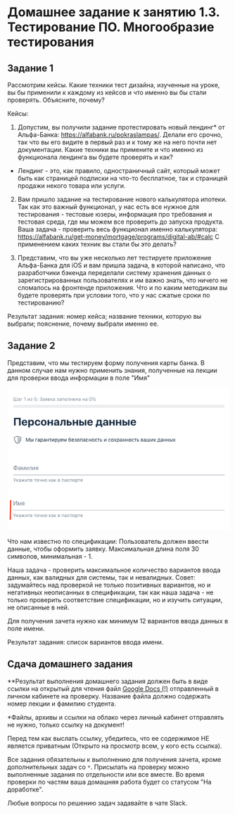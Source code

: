 
# Домашнее задание к занятию 1.3. Тестирование ПО. Многообразие тестирования
## Задание 1

Рассмотрим кейсы. Какие техники тест дизайна, изученные на уроке, вы бы применили к каждому из кейсов и что именно вы бы стали проверять. Объясните, почему?

Кейсы:

1. Допустим, вы получили задание протестировать новый лендинг* от Альфа-Банка: https://alfabank.ru/pokraslampas/. 
Делали его срочно, так что вы его видите в первый раз и к тому же на него почти нет документации.  Какие техники вы примените и что именно из функционала лендинга вы будете проверять и как?
* Лендинг - это, как правило, одностраничный сайт, который может быть как страницей подписки на что-то бесплатное, так и страницей продажи некого товара или услуги.

2. Вам пришло задание на тестирование нового калькулятора ипотеки. Так как это важный функционал, у нас есть все нужное для тестирования - тестовые юзеры, информация про требования и тестовая среда, где мы можем все проверить до запуска продукта. Ваша задача - проверить весь функционал именно калькулятора: https://alfabank.ru/get-money/mortgage/programs/digital-ab/#calc
С применением каких техник вы стали бы это делать?

3. Представим, что вы уже несколько лет тестируете приложение Альфа-Банка для iOS и вам пришла задача, в которой написано, что разработчики бэкенда переделали систему хранения данных о зарегистрированных пользователях и им важно знать, что ничего не сломалось на фронтенде приложения. Что и по каким методикам вы будете проверять при условии того, что у нас сжатые сроки по тестированию?

Результат задания: номер кейса; название техники, которую вы выбрали; пояснение, почему выбрали именно ее.

## Задание 2 

Представим, что мы тестируем форму получения карты банка. В данном случае нам нужно применить знания, полученные на лекции для проверки ввода информации в поле "Имя"

![Image of the game](./img/%D0%91%D0%B5%D0%B7%20%D0%BD%D0%B0%D0%B7%D0%B2%D0%B0%D0%BD%D0%B8%D1%8F.png)

Что нам известно по спецификации:
Пользователь должен ввести данные, чтобы оформить заявку. Максимальная длина поля 30 символов, минимальная - 1.

Наша задача - проверить максимальное количество вариантов ввода данных, как валидных для системы, так и невалидных. Совет: задумайтесь над проверкой не только позитивных вариантов, но и негативных неописанных в спецификации, так как наша задача - не только проверить соответствие спецификации, но и изучить ситуации, не описанные в ней.

Для получения зачета нужно как минимум 12 вариантов ввода данных в поле имени.

Результат задания: список вариантов ввода имени.


## Сдача домашнего задания

**Результат выполнения домашнего задания должен быть в виде ссылки на открытый для чтения файл  <a href="https://docs.google.com">Google Docs (!)</a> отправленный в личном кабинете на проверку. Название файла должно содержать номер лекции и фамилию студента. 

*Файлы, архивы и ссылки на облако через личный кабинет отправлять не нужно, только ссылку на документ!

Перед тем как выслать ссылку, убедитесь, что ее содержимое НЕ является приватным (Открыто на просмотр всем, у кого есть ссылка).


Все задания обязательны к выполнению для получения зачета, кроме дополнительных задач со `*`. Присылать на проверку можно выполненные задания по отдельности или все вместе. Во время проверки по частям ваша домашняя работа будет со статусом "На доработке".

Любые вопросы по решению задач задавайте в чате Slack.

